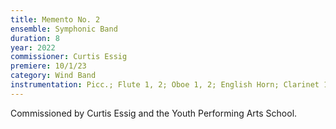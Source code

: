 ```yaml
---
title: Memento No. 2
ensemble: Symphonic Band
duration: 8
year: 2022
commissioner: Curtis Essig
premiere: 10/1/23
category: Wind Band
instrumentation: Picc.; Flute 1, 2; Oboe 1, 2; English Horn; Clarinet 1, 2, 3 (2 players each); Bass Cl.; Bsn. 1, 2; Alto Sax. 1m 2; Ten. Sax.; Bari. Sax; Bb Trumpet 1, 2, 3; F Horn 1, 2; Tbn. 1, 2; Bass tbn.; Euph.; timp.; Perc. 1, 2, 3; Piano
---
```


Commissioned by Curtis Essig and the Youth Performing Arts School.
